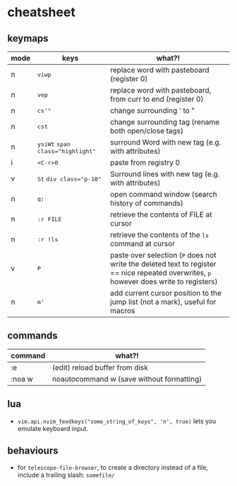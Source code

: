 # cheatsheet

## keymaps

| mode | keys                                               | what?!                                                       |
| ---- | -------------------------------------------------- | ------------------------------------------------------------ |
| n    | <kbd>viwp</kbd>                                    | replace word with pasteboard (register 0)                    |
| n    | <kbd>vep</kbd>                                     | replace word with pasteboard, from curr to end (register 0)  |
| n    | <kbd>cs'"</kbd>                                    | change surrounding ' to "                                    |
| n    | <kbd>cst</kbd>                                     | change surrounding tag (rename both open/close tags)         |
| n    | <kbd>ysiWt</kbd> <kbd>span class="highlight"</kbd> | surround Word with new tag (e.g. with attributes)            |
| i    | <kbd>\<C-r\>0</kbd>                                | paste from registry 0                                        |
| v    | <kbd>St</kbd> <kbd>div class="p-10"</kbd>          | Surround lines with new tag (e.g. with attributes)           |
| n    | <kbd>q:</kbd>                                      | open command window (search history of commands)             |
| n    | <kbd>:r FILE</kbd>                                 | retrieve the contents of FILE at cursor                      |
| n    | <kbd>:r !ls</kbd>                                  | retrieve the contents of the <kbd>ls</kbd> command at cursor |
| v    | <kbd>P</kbd> | paste over selection (<kbd>P</kbd> does not write the deleted text to register == nice repeated overwrites, <kbd>p</kbd> however does write to registers) |
| n    | <kbd>m'</kbd> | add current cursor position to the jump list (not a mark), useful for macros |

## commands

| command | what?!                                    |
| ------- | ----------------------------------------- |
| :e      | (edit) reload buffer from disk            |
| :noa w  | noautocommand w (save without formatting) |

## lua

- `vim.api.nvim_feedkeys("some_string_of_keys", 'n', true)` lets you emulate keyboard input.

## behaviours

- for `telescope-file-browser`, to create a directory instead of a file, include a trailing slash: `somefile/`
